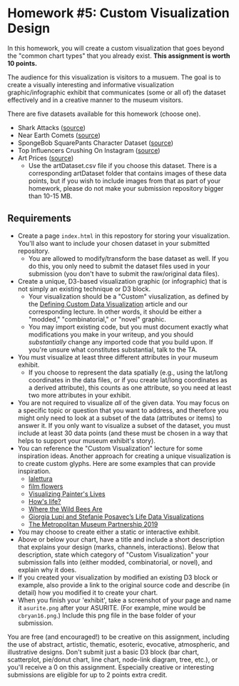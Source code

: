 # Homework #5: Custom Visualization Design

In this homework, you will create a custom visualization that goes beyond the "common chart types" that you already exist. **This assignment is worth 10 points.**

The audience for this visualization is visitors to a musuem. The goal is to create a visually interesting and informative visualization graphic/infographic exhibit that communicates (some or all of) the dataset effectively and in a creative manner to the museum visitors.

There are five datasets available for this homework (choose one).

* Shark Attacks ([source](https://www.kaggle.com/datasets/felipeesc/shark-attack-dataset))
* Near Earth Comets ([source](https://www.kaggle.com/datasets/nasa/near-earth-comets))
* SpongeBob SquarePants Character Dataset ([source](https://www.kaggle.com/datasets/myticalcat/spongebob-squarepants-character-dataset))
* Top Influencers Crushing On Instagram ([source](https://www.kaggle.com/datasets/whenamancodes/top-200-influencers-crushing-on-instagram))
* Art Prices ([source](https://www.kaggle.com/datasets/flkuhm/art-price-dataset))
  * Use the artDataset.csv file if you choose this dataset. There is a corresponding artDataset folder that contains images of these data points, but if you wish to include images from that as part of your homework, please do not make your submission repository bigger than 10-15 MB.

## Requirements

* Create a page `index.html` in this repostory for storing your visualization. You'll also want to include your chosen dataset in your submitted repository.
    * You are allowed to modify/transform the base dataset as well. If you do this, you only need to submit the dataset files used in your submission (you don't have to submit the raw/original data files).
* Create a unique, D3-based visualization graphic (or infographic) that is not simply an existing technique or D3 block. 
    * Your visualization should be a "Custom" viusalization, as defined by the [Defining Custom Data Visualization](https://medium.com/@Elijah_Meeks/defining-custom-data-visualization-c20a64746d08) article and our corresponding lecture. In other words, it should be either a "modded," "combinatorial," or "novel" graphic.
    * You may import existing code, but you must document exactly what modifications you make in your writeup, and you should _substantially_ change any imported code that you build upon. If you're unsure what constitutes substantial, talk to the TA.
* You must visualize at least three different attributes in your museum exhibit. 
    * If you choose to represent the data spatially (e.g., using the lat/long coordinates in the data files, or if you create lat/long coordinates as a derived attribute), this counts as one attribute, so you need at least two more attributes in your exhibit.
* You are not required to visualize _all_ of the given data. You may focus on a specific topic or question that you want to address, and therefore you might only need to look at a subset of the data (attributes or items) to answer it. If you only want to visualize a subset of the dataset, you must include at least 30 data points (and these must be chosen in a way that helps to support your museum exhibit's story).
* You can reference the "Custom Visualization" lecture for some inspiration ideas. Another approach for creating a unique visualization is to create custom glyphs. Here are some examples that can provide inspiration.
    * [lalettura](http://giorgialupi.com/lalettura)
    * [film flowers](http://sxywu.com/filmflowers/)
    * [Visualizing Painter's Lives](http://giorgialupi.com/visualizing-painters-lives)
    * [How's life?](http://www.oecdbetterlifeindex.org/#/31111111111)
    * [Where the Wild Bees Are](https://www.scientificamerican.com/article/where-the-wild-bees-are/)
    * [Giorgia Lupi and Stefanie Posavec’s Life Data Visualizations](https://www.moma.org/magazine/articles/309)
    * [The Metropolitan Museum Partnership 2019](https://parsons.nyc/met-museum-2019/)
* You may choose to create either a static or interactive exhibit.
* Above or below your chart, have a title and include a short description that explains your design (marks, channels, interactions). Below that description, state which category of "Custom Visualization" your submission falls into (either modded, combinatorial, or novel), and explain why it does.
* If you created your visualization by modified an existing D3 block or example, also provide a link to the original source code and describe (in detail) how you modified it to create your chart.
* When you finish your 'exhibit', take a screenshot of your page and name it `asurite.png` after your ASURITE. (For example, mine would be `cbryan16.png`.) Include this png file in the base folder of your submission.

You are free (and encouraged!) to be creative on this assignment, including the use of abstract, artistic, thematic, esoteric, evocative, atmospheric, and illustrative designs. Don't submit just a basic D3 block (bar chart, scatterplot, pie/donut chart, line chart, node-link diagram, tree, etc.), or you'll receive a 0 on this assignment. Especially creative or interesting submissions are eligible for up to 2 points extra credit.
